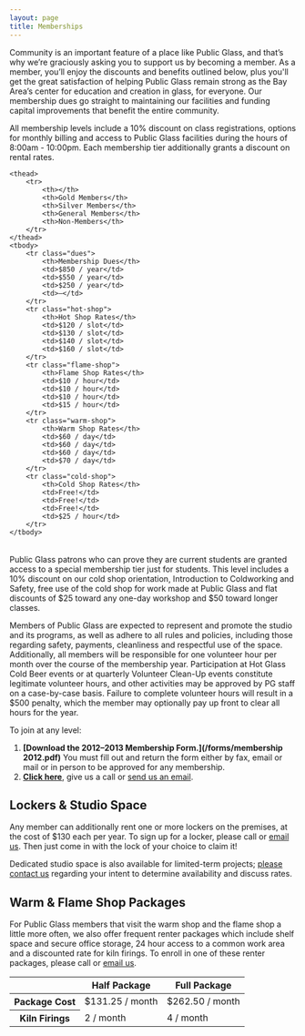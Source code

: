 ```yaml
---
layout: page
title: Memberships
---
```


Community is an important feature of a place like Public Glass, and that’s why we’re graciously asking you to support us by becoming a member. As a member, you’ll enjoy the discounts and benefits outlined below, plus you'll get the great satisfaction of helping Public Glass remain strong as the Bay Area’s center for education and creation in glass, for everyone. Our membership dues go straight to maintaining our facilities and funding capital improvements that benefit the entire community.

All membership levels include a 10% discount on class registrations, options for monthly billing and access to Public Glass facilities during the hours of 8:00am - 10:00pm. Each membership tier additionally grants a discount on rental rates.

<table id="pricing">
	<colgroup>
    <col class="features">
    <col class="gold-members">
    <col class="silver-members">
    <col class="general-members">
    <col class="non-members">
  </colgroup>
  
	<thead>
		<tr>
			<th></th>
			<th>Gold Members</th>
			<th>Silver Members</th>
			<th>General Members</th>
			<th>Non-Members</th>
		</tr>
	</thead>
	<tbody>
		<tr class="dues">
			<th>Membership Dues</th>
			<td>$850 / year</td>
			<td>$550 / year</td>
			<td>$250 / year</td>
			<td>—</td>
		</tr>
		<tr class="hot-shop">
			<th>Hot Shop Rates</th>
			<td>$120 / slot</td>
			<td>$130 / slot</td>
			<td>$140 / slot</td>
			<td>$160 / slot</td>
		</tr>
		<tr class="flame-shop">
			<th>Flame Shop Rates</th>
			<td>$10 / hour</td>
			<td>$10 / hour</td>
			<td>$10 / hour</td>
			<td>$15 / hour</td>
		</tr>
		<tr class="warm-shop">
			<th>Warm Shop Rates</th>
			<td>$60 / day</td>
			<td>$60 / day</td>
			<td>$60 / day</td>
			<td>$70 / day</td>
		</tr>
		<tr class="cold-shop">
			<th>Cold Shop Rates</th>
			<td>Free!</td>
			<td>Free!</td>
			<td>Free!</td>
			<td>$25 / hour</td>
		</tr>
	</tbody>
</table>

Public Glass patrons who can prove they are current students are granted access to a special membership tier just for students. This level includes a 10% discount on our cold shop orientation, Introduction to Coldworking and Safety, free use of the cold shop for work made at Public Glass and flat discounts of $25 toward any one-day workshop and $50 toward longer classes.

Members of Public Glass are expected to represent and promote the studio and its programs, as well as adhere to all rules and policies, including those regarding safety, payments, cleanliness and respectful use of the space. Additionally, all members will be responsible for one volunteer hour per month over the course of the membership year. Participation at Hot Glass Cold Beer events or at quarterly Volunteer Clean-Up events constitute legitimate volunteer hours, and other activities may be approved by PG staff on a case-by-case basis. Failure to complete volunteer hours will result in a $500 penalty, which the member may optionally pay up front to clear all hours for the year.

To join at any level:

1. **[Download the 2012–2013 Membership Form.](/forms/membership 2012.pdf)** You must fill out and return the form either by fax, email or mail or in person to be approved for any membership.
2. **[Click here](http://clients.mindbodyonline.com/ws.asp?studioid=33642&stype=41)**, give us a call or [send us an email](mailto:operations@publicglass.org?subject=Memberships).

## Lockers & Studio Space

Any member can additionally rent one or more lockers on the premises, at the cost of $130 each per year. To sign up for a locker, please call or [email us](mailto:operations@publicglass.org?subject=Lockers). Then just come in with the lock of your choice to claim it!

Dedicated studio space is also available for limited-term projects; [please contact us](mailto:operations@publicglass.org?subject=Studio%20Space) regarding your intent to determine availability and discuss rates.

## Warm & Flame Shop Packages

For Public Glass members that visit the warm shop and the flame shop a little more often, we also offer frequent renter packages which include shelf space and secure office storage, 24 hour access to a common work area and a discounted rate for kiln firings. To enroll in one of these renter packages, please call or [email us](mailto:operations@publicglass.org?subject=Warm%20and%20Flame%20Packages).

<table>
	<thead>
		<tr>
			<th></th>
			<th>Half Package</th>
			<th>Full Package</th>
		</tr>
	</thead>
	<tbody>
		<tr>
			<th>Package Cost</th>
			<td>$131.25 / month</td>
			<td>$262.50 / month</td>
		</tr>
		<tr>
			<th>Kiln Firings</th>
			<td>2 / month</td>
			<td>4 / month</td>
		</tr>
	</tbody>
</table>
